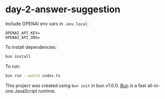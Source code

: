 # day-2-answer-suggestion

Include OPENAI env vars in `.env.local`:
```
OPENAI_API_KEY=
OPENAI_API_ORG=
```

To install dependencies:

```bash
bun install
```

To run:

```bash
bun run --watch index.ts
```

This project was created using `bun init` in bun v1.0.0. [Bun](https://bun.sh) is a fast all-in-one JavaScript runtime.
